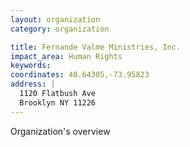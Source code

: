 ```yaml
---
layout: organization
category: organization

title: Fernande Valme Ministries, Inc.
impact_area: Human Rights
keywords: 
coordinates: 40.64305,-73.95823
address: |
  1120 Flatbush Ave
  Brooklyn NY 11226
---
```

Organization's overview
